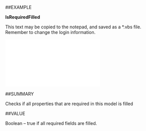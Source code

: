 
##EXAMPLE

**IsRequiredFilled**

This text may be copied to the notepad, and saved as a *.vbs file. Remember to change the login information.

![](..\..\Examples\vbs\SORelation.IsRequiredFilled.vbs.txt)


##SUMMARY

Checks if all properties that are required in this model is filled


##VALUE

Boolean – true if all required fields are filled.

